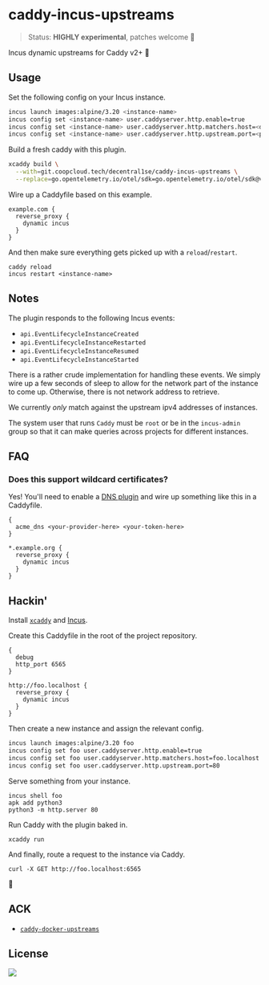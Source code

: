 # caddy-incus-upstreams

> Status: **HIGHLY experimental**, patches welcome 🚩

Incus dynamic upstreams for Caddy v2+ 🧨

## Usage

Set the following config on your Incus instance.

```bash
incus launch images:alpine/3.20 <instance-name>
incus config set <instance-name> user.caddyserver.http.enable=true
incus config set <instance-name> user.caddyserver.http.matchers.host=<domain>
incus config set <instance-name> user.caddyserver.http.upstream.port=<port>
```

Build a fresh caddy with this plugin.

```bash
xcaddy build \
  --with=git.coopcloud.tech/decentral1se/caddy-incus-upstreams \
  --replace=go.opentelemetry.io/otel/sdk=go.opentelemetry.io/otel/sdk@v1.25.0
```

Wire up a Caddyfile based on this example.

```Caddyfile
example.com {
  reverse_proxy {
    dynamic incus
  }
}
```

And then make sure everything gets picked up with a `reload`/`restart`.

```
caddy reload
incus restart <instance-name>
```

## Notes

The plugin responds to the following Incus events:

* `api.EventLifecycleInstanceCreated`
* `api.EventLifecycleInstanceRestarted`
* `api.EventLifecycleInstanceResumed`
* `api.EventLifecycleInstanceStarted`

There is a rather crude implementation for handling these events. We simply
wire up a few seconds of sleep to allow for the network part of the instance to
come up. Otherwise, there is not network address to retrieve.

We currently *only* match against the upstream ipv4 addresses of instances.

The system user that runs `Caddy` must be `root` or be in the `incus-admin`
group so that it can make queries across projects for different instances.

## FAQ

### Does this support wildcard certificates?

Yes! You'll need to enable a [DNS plugin](https://caddy.community/t/how-to-use-dns-provider-modules-in-caddy-2/8148j) and wire up something like this in a Caddyfile.

```Caddyfile
{
  acme_dns <your-provider-here> <your-token-here>
}

*.example.org {
  reverse_proxy {
    dynamic incus
  }
}
```

## Hackin'

Install [`xcaddy`](https://github.com/caddyserver/xcaddy) and [Incus](https://linuxcontainers.org/incus/).

Create this Caddyfile in the root of the project repository.

```Caddyfile
{
  debug
  http_port 6565
}

http://foo.localhost {
  reverse_proxy {
    dynamic incus
  }
}
```

Then create a new instance and assign the relevant config.

```bash
incus launch images:alpine/3.20 foo
incus config set foo user.caddyserver.http.enable=true
incus config set foo user.caddyserver.http.matchers.host=foo.localhost
incus config set foo user.caddyserver.http.upstream.port=80
```

Serve something from your instance.

```
incus shell foo
apk add python3
python3 -m http.server 80
```

Run Caddy with the plugin baked in.

```
xcaddy run
```

And finally, route a request to the instance via Caddy.

```
curl -X GET http://foo.localhost:6565
```

🧨

## ACK

* [`caddy-docker-upstreams`](https://github.com/invzhi/caddy-docker-upstreams)

## License

<a href="https://git.coopcloud.tech/decentral1se/caddy-incus-upstreams/src/branch/main/LICENSE">
  <img src="https://www.gnu.org/graphics/gplv3-or-later.png" />
</a>
